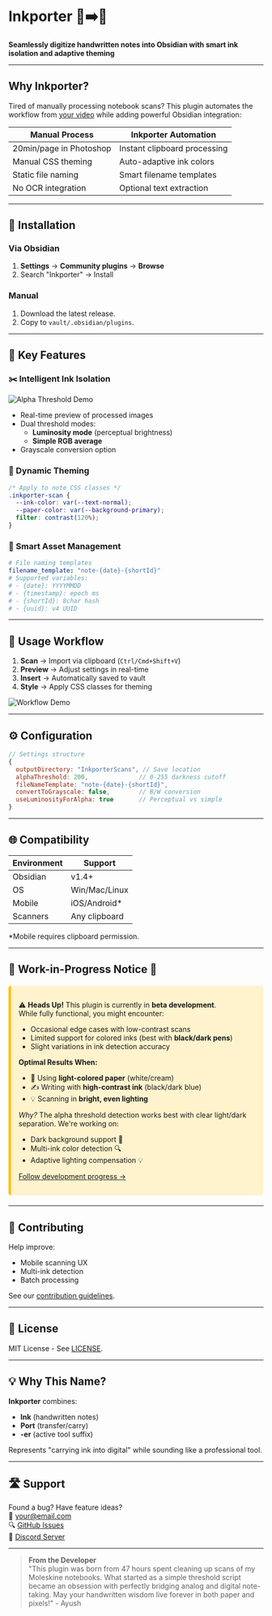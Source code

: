 # Inkporter 📝➡️📓  
**Seamlessly digitize handwritten notes into Obsidian with smart ink isolation and adaptive theming**

---

## Why Inkporter?
Tired of manually processing notebook scans? This plugin automates the workflow from [your video](https://youtube.com/yourvideo) while adding powerful Obsidian integration:

| Manual Process          | Inkporter Automation         |
|-------------------------|------------------------------|
| 20min/page in Photoshop | Instant clipboard processing |
| Manual CSS theming      | Auto-adaptive ink colors     |
| Static file naming      | Smart filename templates     |
| No OCR integration      | Optional text extraction     |

---

## 🚀 Installation

### Via Obsidian
1. **Settings** → **Community plugins** → **Browse**
2. Search "Inkporter" → Install

### Manual
1. Download the latest release.
2. Copy to `vault/.obsidian/plugins`.

---

## 🔧 Key Features

### ✂️ Intelligent Ink Isolation
![Alpha Threshold Demo](https://example.com/alpha-demo.gif)  
- Real-time preview of processed images
- Dual threshold modes:
  - **Luminosity mode** (perceptual brightness)
  - **Simple RGB average**
- Grayscale conversion option

### 🌈 Dynamic Theming
```css
/* Apply to note CSS classes */
.inkporter-scan {
  --ink-color: var(--text-normal);
  --paper-color: var(--background-primary);
  filter: contrast(120%);
}
```

### 📂 Smart Asset Management
```yaml
# File naming templates
filename_template: "note-{date}-{shortId}"
# Supported variables:
# - {date}: YYYYMMDD
# - {timestamp}: epoch ms
# - {shortId}: 8char hash
# - {uuid}: v4 UUID
```

---

## 📎 Usage Workflow
1. **Scan** → Import via clipboard (`Ctrl/Cmd+Shift+V`)
2. **Preview** → Adjust settings in real-time
3. **Insert** → Automatically saved to vault
4. **Style** → Apply CSS classes for theming

![Workflow Demo](https://example.com/workflow-screencast.gif)

---

## ⚙️ Configuration
```javascript
// Settings structure
{
  outputDirectory: "InkporterScans", // Save location
  alphaThreshold: 200,              // 0-255 darkness cutoff
  fileNameTemplate: "note-{date}-{shortId}",
  convertToGrayscale: false,        // B/W conversion
  useLuminosityForAlpha: true       // Perceptual vs simple
}
```

---

## 🌐 Compatibility
| Environment  | Support          |
|--------------|------------------|
| Obsidian     | v1.4+            |
| OS           | Win/Mac/Linux    |
| Mobile       | iOS/Android*     |
| Scanners     | Any clipboard    |

*Mobile requires clipboard permission.

---

## 🚧 Work-in-Progress Notice 📝

<div class="warning" style="padding: 15px; background: #fff3cd; border-radius: 5px; border-left: 5px solid #ffc107; margin: 20px 0;">

⚠️ **Heads Up!** This plugin is currently in **beta development**.  
While fully functional, you might encounter:

- Occasional edge cases with low-contrast scans
- Limited support for colored inks (best with **black/dark pens**)
- Slight variations in ink detection accuracy

**Optimal Results When:**
- 📜 Using **light-colored paper** (white/cream)
- ✍️ Writing with **high-contrast ink** (black/dark blue)
- 💡 Scanning in **bright, even lighting**

*Why?* The alpha threshold detection works best with clear light/dark separation. We're working on:
- Dark background support 🎨
- Multi-ink color detection 🔍
- Adaptive lighting compensation 💡

[Follow development progress →](https://github.com/yourusername/inkporter/milestones)

</div>

---

## 🤝 Contributing
Help improve:
- Mobile scanning UX
- Multi-ink detection
- Batch processing

See our [contribution guidelines](CONTRIBUTING.md).

---

## 📜 License  
MIT License - See [LICENSE](LICENSE).

---

## 💡 Why This Name?
**Inkporter** combines:
- **Ink** (handwritten notes)
- **Port** (transfer/carry)
- **-er** (active tool suffix)

Represents "carrying ink into digital" while sounding like a professional tool.

---

## 🛣️ Support
Found a bug? Have feature ideas?  
📧 [your@email.com](mailto:your@email.com)  
🔍 [GitHub Issues](https://github.com/yourusername/inkporter/issues)  
💬 [Discord Server](https://discord.gg/yourinvite)

---

> **From the Developer**  
> "This plugin was born from 47 hours spent cleaning up scans of my Moleskine notebooks. What started as a simple threshold script became an obsession with perfectly bridging analog and digital note-taking. May your handwritten wisdom live forever in both paper and pixels!" - Ayush

